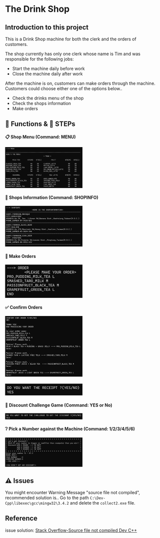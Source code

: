 # The Drink Shop


## Introduction to this project
This is a Drink Shop machine for both the clerk and the orders of customers.

The shop currently has only one clerk whose name is Tim and was responsible for the following jobs:
* Start the machine daily before work
* Close the machine daily after work

After the machine is on, customers can make orders through the machine.
Customers could choose either one of the options below..
* Check the drinks menu of the shop
* Check the shops information
* Make orders

## :wrench: Functions & :walking: STEPs

#### :clipboard: Shop Menu (Command: MENU)
<img src="demo_imgs\Menu.png" width=50%/>

#### :tropical_drink: Shops Information (Command: SHOPINFO)
<img src="demo_imgs\Shopinfo.png" width=50%/>

#### :pencil: Make Orders
<img src="demo_imgs\order.png" width=50%/>

#### :white_check_mark: Confirm Orders
<img src="demo_imgs\confirmorder.png" width=50%/>

#### 
<img src="demo_imgs\askReceipt.png" width=50%/>

#### :game_die: Discount Challenge Game (Command: YES or No)
<img src="demo_imgs\discountChallenge.png" width=50%/>

#### :grey_question: Pick a Number against the Machine (Command: 1/2/3/4/5/6)
<img src="demo_imgs\ingame.png" width=50%/>

####




## :warning: Issues
You might encounter Warning Message "source file not compiled", recommended solution is..
Go to the path `C:\Dev-Cpp\libexec\gcc\mingw32\3.4.2` and delete the `collect2.exe` file.

## Reference
issue solution: [Stack Overflow-Source file not compiled Dev C++](https://stackoverflow.com/questions/14514682/source-file-not-compiled-dev-c)